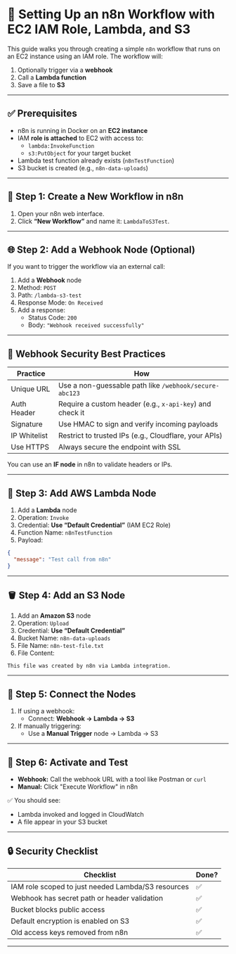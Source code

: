
# 🔄 Setting Up an n8n Workflow with EC2 IAM Role, Lambda, and S3

This guide walks you through creating a simple `n8n` workflow that runs on an EC2 instance using an IAM role. The workflow will:
1. Optionally trigger via a **webhook**
2. Call a **Lambda function**
3. Save a file to **S3**

---

## ✅ Prerequisites

- n8n is running in Docker on an **EC2 instance**
- IAM **role is attached** to EC2 with access to:
  - `lambda:InvokeFunction`
  - `s3:PutObject` for your target bucket
- Lambda test function already exists (`n8nTestFunction`)
- S3 bucket is created (e.g., `n8n-data-uploads`)

---

## 🧰 Step 1: Create a New Workflow in n8n

1. Open your n8n web interface.
2. Click **“New Workflow”** and name it: `LambdaToS3Test`.

---

## 🌐 Step 2: Add a Webhook Node (Optional)

If you want to trigger the workflow via an external call:

1. Add a **Webhook** node
2. Method: `POST`
3. Path: `/lambda-s3-test`
4. Response Mode: `On Received`
5. Add a response:
   - Status Code: `200`
   - Body: `"Webhook received successfully"`

---

## 🔐 Webhook Security Best Practices

| Practice | How |
|---------|-----|
| Unique URL | Use a non-guessable path like `/webhook/secure-abc123` |
| Auth Header | Require a custom header (e.g., `x-api-key`) and check it |
| Signature | Use HMAC to sign and verify incoming payloads |
| IP Whitelist | Restrict to trusted IPs (e.g., Cloudflare, your APIs) |
| Use HTTPS | Always secure the endpoint with SSL |

You can use an **IF node** in n8n to validate headers or IPs.

---

## 🧪 Step 3: Add AWS Lambda Node

1. Add a **Lambda** node
2. Operation: `Invoke`
3. Credential: **Use “Default Credential”** (IAM EC2 Role)
4. Function Name: `n8nTestFunction`
5. Payload:
```json
{
  "message": "Test call from n8n"
}
```

---

## 🪣 Step 4: Add an S3 Node

1. Add an **Amazon S3** node
2. Operation: `Upload`
3. Credential: **Use “Default Credential”**
4. Bucket Name: `n8n-data-uploads`
5. File Name: `n8n-test-file.txt`
6. File Content:
```plaintext
This file was created by n8n via Lambda integration.
```

---

## 🔗 Step 5: Connect the Nodes

1. If using a webhook:
   - Connect: **Webhook → Lambda → S3**
2. If manually triggering:
   - Use a **Manual Trigger** node → Lambda → S3

---

## 🚀 Step 6: Activate and Test

- **Webhook:** Call the webhook URL with a tool like Postman or `curl`
- **Manual:** Click "Execute Workflow" in n8n

✅ You should see:
- Lambda invoked and logged in CloudWatch
- A file appear in your S3 bucket

---

## 🔒 Security Checklist

| Checklist | Done? |
|----------|--------|
| IAM role scoped to just needed Lambda/S3 resources | ✅ |
| Webhook has secret path or header validation | ✅ |
| Bucket blocks public access | ✅ |
| Default encryption is enabled on S3 | ✅ |
| Old access keys removed from n8n | ✅ |

---
